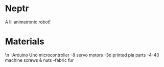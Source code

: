 # Neptr
 A lil animatronic robot!
 
 # Materials
 \n -Arduino Uno microcontroller
 -8 servo motors
 -3d printed pla parts
 -4-40 machine screws & nuts
 -fabric fur
